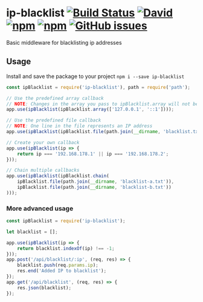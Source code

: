 # ip-blacklist [![Build Status](https://travis-ci.org/mbrandau/ip-blacklist.svg?branch=master)](https://travis-ci.org/mbrandau/ip-blacklist) [![David](https://img.shields.io/david/mbrandau/ip-blacklist.svg)](https://david-dm.org/mbrandau/ip-blacklist) [![npm](https://img.shields.io/npm/v/ip-blacklist.svg)](https://www.npmjs.com/package/ip-blacklist) [![npm](https://img.shields.io/npm/dt/ip-blacklist.svg)](https://www.npmjs.com/package/ip-blacklist) [![GitHub issues](https://img.shields.io/github/issues/mbrandau/ip-blacklist.svg)](https://github.com/mbrandau/ip-blacklist/issues)
Basic middleware for blacklisting ip addresses

## Usage

Install and save the package to your project `npm i --save ip-blacklist`

```js
const ipBlacklist = require('ip-blacklist'), path = require('path');

// Use the predefined array callback
// NOTE: Changes in the array you pass to ipBlacklist.array will not be considered!
app.use(ipBlacklist(ipBlacklist.array(['127.0.0.1', '::1'])));

// Use the predefined file callback
// NOTE: One line in the file represents an IP address
app.use(ipBlacklist(ipBlacklist.file(path.join(__dirname, 'blacklist.txt'))));

// Create your own callback
app.use(ipBlacklist(ip => {
    return ip === '192.168.178.1' || ip === '192.168.178.2';
}));

// Chain multiple callbacks
app.use(ipBlacklist(ipBlacklist.chain(
    ipBlacklist.file(path.join(__dirname, 'blacklist-a.txt')),
    ipBlacklist.file(path.join(__dirname, 'blacklist-b.txt'))
)));
```

### More advanced usage

```js
const ipBlacklist = require('ip-blacklist');

let blacklist = [];

app.use(ipBlacklist(ip => {
    return blacklist.indexOf(ip) !== -1;
}));
app.post('/api/blacklist/:ip', (req, res) => {
    blacklist.push(req.params.ip);
    res.end('Added IP to blacklist');
});
app.get('/api/blacklist', (req, res) => {
    res.json(blacklist);
});
```
